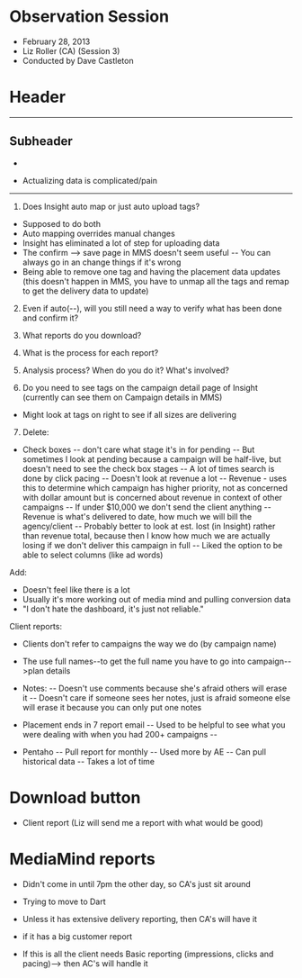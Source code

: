 # Observation Session
- February 28, 2013
- Liz Roller (CA) (Session 3)
- Conducted by Dave Castleton


# Header
________________________________________________________________

## Subheader

- 

- Actualizing data is complicated/pain


________________________________________________________________

1. Does Insight auto map or just auto upload tags?
- Supposed to do both
- Auto mapping overrides manual changes 
- Insight has eliminated a lot of step for uploading data
- The confirm --> save page in MMS doesn't seem useful
-- You can always go in an change things if it's wrong
- Being able to remove one tag and having the placement data updates (this doesn't happen in MMS, you have to unmap all the tags and remap to get the delivery data to update)


2. Even if auto(--), will you still need a way to verify what has been done and confirm it?

3. What reports do you download?
4. What is the process for each report?

5. Analysis process?  When do you do it? What's involved?

6. Do you need to see tags on the campaign detail page of Insight (currently can see them on Campaign details in MMS)
- Might look at tags on right to see if all sizes are delivering

7. Delete:
- Check boxes
-- don't care what stage it's in for pending
-- But sometimes I look at pending because a campaign will be half-live, but doesn't need to see the check box stages
-- A lot of times search is done by click pacing
-- Doesn't look at revenue a lot
-- Revenue - uses this to determine which campaign has higher priority, not as concerned with dollar amount but is concerned about revenue in context of other campaigns
-- If under $10,000 we don't send the client anything
-- Revenue is what's delivered to date, how much we will bill the agency/client
-- Probably better to look at est. lost (in Insight) rather than revenue total, because then I know how much we are actually losing if we don't deliver this campaign in full
-- Liked the option to be able to select columns (like ad words)

Add: 
- Doesn't feel like there is a lot 
- Usually it's more working out of media mind and pulling conversion data
- "I don't hate the dashboard, it's just not reliable."

Client reports:
- Clients don't refer to campaigns the way we do (by campaign name)
- The use full names--to get the full name you have to go into campaign-->plan details

- Notes:
-- Doesn't use comments because she's afraid others will erase it
-- Doesn't care if someone sees her notes, just is afraid someone else will erase it because you can only put one notes

- Placement ends in 7 report email
-- Used to be helpful to see what you were dealing with when you had 200+ campaigns
-- 

- Pentaho
-- Pull report for monthly
-- Used more by AE
-- Can pull historical data
-- Takes a lot of time

# Download button
- Client report (Liz will send me a report with what would be good)


# MediaMind reports
- Didn't come in until 7pm the other day, so CA's just sit around
- Trying to move to Dart


- Unless it has extensive delivery reporting, then CA's will have it
- if it has a big customer report
- If this is all the client needs Basic reporting (impressions, clicks and pacing)--> then AC's will handle it


